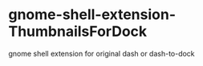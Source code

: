 gnome-shell-extension-ThumbnailsForDock
=======================================

gnome shell extension for original dash or dash-to-dock
